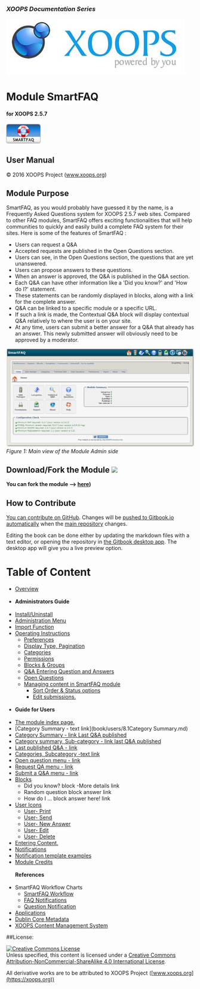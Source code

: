 ### _XOOPS Documentation Series_
![logoXoops.jpg](assets/logoXoops.jpg)

# Module SmartFAQ
#### for XOOPS 2.5.7

![logoModule.png](assets/logoModule.png)

## User Manual

© 2016 XOOPS Project (www.xoops.org)

## Module Purpose

SmartFAQ, as you would probably have guessed it by the name, is a Frequently Asked Questions system for XOOPS 2.5.7 web sites. Compared to other FAQ modules, SmartFAQ offers exciting functionalities that will help communities to quickly and easily build a complete FAQ system for their sites. Here is some of the features of SmartFAQ :

- Users can request a Q&A
- Accepted requests are published in the Open Questions section.
- Users can see, in the Open Questions section, the questions that are yet unanswered.
- Users can propose answers to these questions.
- When an answer is approved, the Q&A is published in the Q&A section.
- Each Q&A can have other information like a 'Did you know?' and 'How do I?' statement.
- These statements can be randomly displayed in blocks, along with a link for the complete answer.
- Q&A can be linked to a specific module or a specific URL.
- If such a link is made, the Contextual Q&A block will display contextual Q&A relatively to where the user is on your site.
- At any time, users can submit a better answer for a Q&A that already has an answer. This newly submitted answer will obviously need to be approved by a moderator.

![image001.png](assets/img1.jpg)
*Figure 1: Main view of the Module Admin side*

## Download/Fork the Module ![](https://xoops.org/images/forkit.png) 

**You can fork the module --> [here](https://github.com/XoopsModules25x/smartfaq))** 

## How to Contribute

[You can contribute on GitHub](https://github.com/XoopsDocs/smartfaq-tutorial). Changes will be [pushed to Gitbook.io automatically](https://www.gitbook.com/book/xoops/smartfaq-tutorial/activity) when the [main repository](https://github.com/XoopsDocs/smartfaq-tutorial) changes.

Editing the book can be done either by updating the markdown files with a text editor, or opening the repository in [the Gitbook desktop app](https://github.com/GitbookIO/editor/blob/master/README.md). The desktop app will give you a live preview option.

# Table of Content

* [Overview](book/0introduction.md)<br><br>
* **Administrators Guide**<br><br>
* [Install/Uninstall](book/admin/1install.md)
* [Administration Menu](book/admin/2administration.md)
* [Import Function](book/admin/2import.md)
* [Operating Instructions](book/admin/4.0operations.md)
    * [Preferences](book/admin/4.1preferences.md)
    * [Display Type, Pagination](book/admin/4.1preferences2.md) 
    * [Categories](book/admin/4.2categories.md)
    * [Permissions](book/admin/4.3permissions.md)
    * [Blocks & Groups](book/admin/4.4blocks.md)
    * [Q&A Entering Question and Answers](book/admin/4.5entering_q+a.md)
    * [Open Questions](book/admin/4.6openquestions.md)
    * [Managing content in SmartFAQ module](book/admin/4.7.0managingcontent.md)
        * [Sort Order & Status options](book/admin/4.7.1sortorder.md)
        * [Edit submissions.](book/admin/4.7.1editsubmission.md)<br><br>
* **Guide for Users** <br><br>
* [The module index page.](book/users/8.0IndexPage.md)
* [Category Summary - text link](book/users/8.1Category Summary.md)
* [Category Summary - link Last Q&A published](book/users/8.2summarylastlink.md)
* [Category summary, Sub-category - link last Q&A published](book/users/8.3summarysubcategory.md)
* [Last published Q&A - link](book/users/8.4lastpublished.md)
* [Categories, Subcategory -text link](book/users/8.5subcategories.md)
* [Open question menu - link](book/users/8.6openquestion.md)
* [Request QA menu - link](book/users/8.7requestmenu.md)
* [Submit a Q&A menu - link](book/users/8.8submitmenu.md)
* [Blocks](book/users/8.9Blocks.md)
    * Did you know? block -More details link
    * Random question block answer link
    * How do I ... block answer here! link
* [User Icons](book/users/9.0UserIcons.md)
    * [User- Print](book/users/9.1User-Print.md)
    * [User- Send](book/users/9.2User-Send.md)
    * [User- New Answer](book/users/9.3User-NewAnswer.md)
    * [User- Edit](book/users/9.4User-Edit.md)
    * [User- Delete](book/users/9.5User-Delete.md)
* [Entering Content.](book/users/10EnterContent.md)
* [Notifications](book/users/11Notifications.md)
* [Notification template examples](book/users/11.1NotificationsTemplates.md)
* [Module Credits](book/9credits.md)
<br><br>**References**<br><br>
* SmartFAQ Workflow Charts
    * [SmartFAQ Workflow](book/references/workflow1.md)
    * [FAQ Notifications](book/references/workflow2.md)
    * [Question Notification](book/references/workflow3.md)
* [Applications](book/references/12.1Applications.md)
* [Dublin Core Metadata](book/references/12.2Dublin.md)
* [XOOPS Content Management System](book/references/12.4XOOPS.md)


##License:

<a rel="license" href="http://creativecommons.org/licenses/by-nc-sa/4.0/"><img alt="Creative Commons License" style="border-width:0" src="https://i.creativecommons.org/l/by-nc-sa/4.0/88x31.png" /></a><br />Unless specified, this content is licensed under a <a rel="license" href="http://creativecommons.org/licenses/by-nc-sa/4.0/">Creative Commons Attribution-NonCommercial-ShareAlike 4.0 International License</a>.

All derivative works are to be attributed to XOOPS Project ([www.xoops.org](https://xoops.org))
